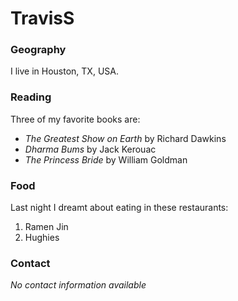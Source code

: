 # TravisS

### Geography

I live in Houston, TX, USA.

### Reading

Three of my favorite books are:

   - *The Greatest Show on Earth* by Richard Dawkins
   - *Dharma Bums* by Jack Kerouac
   - *The Princess Bride* by William Goldman

### Food

Last night I dreamt about eating in these restaurants:

   1. Ramen Jin
   2. Hughies

### Contact

*No contact information available*
